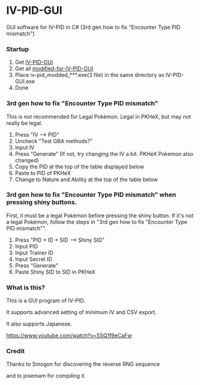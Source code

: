 # IV-PID-GUI
GUI software for IV-PID in C# (3rd gen how to fix "Encounter Type PID mismatch")
### Startup
1. Get [IV-PID-GUI](https://github.com/knms360/IV-PID-GUI/releases/tag/v1.0.0)
2. Get all [modified-for-IV-PID-GUI](https://github.com/knms360/modified-for-IV-PID-GUI/releases/tag/v0.1.1-modified)
3. Place iv-pid_modded_***.exe(3 file) in the same directory as IV-PID-GUI.exe
4. Done
### 3rd gen how to fix "Encounter Type PID mismatch"
This is not recommended for Legal Pokémon. Legal in PKHeX, but may not really be legal.
1. Press "IV --> PID"
2. Uncheck "Test GBA methods?"
3. Input IV
4. Press "Generate"
(If not, try changing the IV a bit. PKHeX Pokemon also changed)
5. Copy the PID at the top of the table displayed below
6. Paste to PID of PKHeX
7. Change to Nature and Ability at the top of the table below
### 3rd gen how to fix "Encounter Type PID mismatch" when pressing shiny buttons.
First, it must be a legal Pokémon before pressing the shiny button. If it's not a legal Pokémon, follow the steps in "3rd gen how to fix "Encounter Type PID mismatch"".
1. Press "PID + ID + SID --> Shiny SID"
2. Input PID
3. Input Trainer ID
4. Input Secret ID
5. Press "Generate"
6. Paste Shiny SID to SID in PKHeX
### What is this?
This is a GUI program of IV-PID.

It supports advanced setting of minimum IV and CSV export.

It also supports Japanese.

https://www.youtube.com/watch?v=SSQ1f9eCaFw

### Credit

Thanks to Smogon for discovering the reverse RNG sequence

and to josemam for compiling it.
